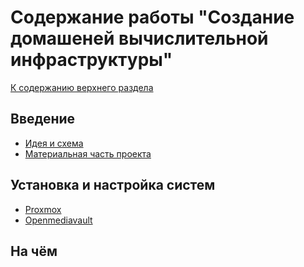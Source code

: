 # Содержание работы "Создание домашеней вычислительной инфраструктуры"

[К содержанию верхнего раздела](../README.md)

## Введение

- [Идея и схема](000-sheme.md)
- [Материальная часть проекта](001-phisical.md)

## Установка и настройка систем

- [Proxmox]()
- [Openmediavault]()

## На чём
